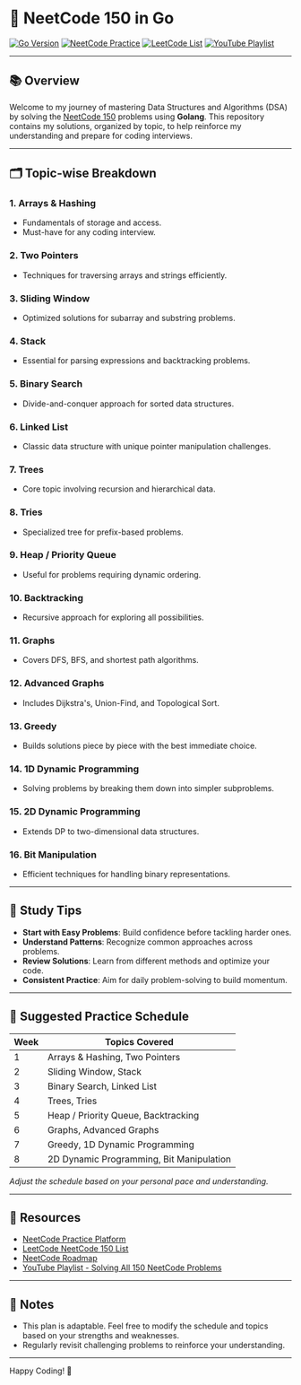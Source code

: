 # 🚀 NeetCode 150 in Go

[![Go Version](https://img.shields.io/badge/Go-1.20-blue.svg)](https://golang.org/dl/)
[![NeetCode Practice](https://img.shields.io/badge/NeetCode-Practice-blue)](https://neetcode.io/practice)
[![LeetCode List](https://img.shields.io/badge/LeetCode-NeetCode%20150-orange)](https://leetcode.com/problem-list/plakya4j/)
[![YouTube Playlist](https://img.shields.io/badge/YouTube-Playlist-red)](https://www.youtube.com/playlist?list=PLQZEzAa9dfpkv0kZkjomTj553gQyafNiB)

---

## 📚 Overview

Welcome to my journey of mastering Data Structures and Algorithms (DSA) by solving the [NeetCode 150](https://neetcode.io/practice?tab=neetcode150) problems using **Golang**. This repository contains my solutions, organized by topic, to help reinforce my understanding and prepare for coding interviews.

---

## 🗂️ Topic-wise Breakdown

### 1. Arrays & Hashing
- Fundamentals of storage and access.
- Must-have for any coding interview.

### 2. Two Pointers
- Techniques for traversing arrays and strings efficiently.

### 3. Sliding Window
- Optimized solutions for subarray and substring problems.

### 4. Stack
- Essential for parsing expressions and backtracking problems.

### 5. Binary Search
- Divide-and-conquer approach for sorted data structures.

### 6. Linked List
- Classic data structure with unique pointer manipulation challenges.

### 7. Trees
- Core topic involving recursion and hierarchical data.

### 8. Tries
- Specialized tree for prefix-based problems.

### 9. Heap / Priority Queue
- Useful for problems requiring dynamic ordering.

### 10. Backtracking
- Recursive approach for exploring all possibilities.

### 11. Graphs
- Covers DFS, BFS, and shortest path algorithms.

### 12. Advanced Graphs
- Includes Dijkstra's, Union-Find, and Topological Sort.

### 13. Greedy
- Builds solutions piece by piece with the best immediate choice.

### 14. 1D Dynamic Programming
- Solving problems by breaking them down into simpler subproblems.

### 15. 2D Dynamic Programming
- Extends DP to two-dimensional data structures.

### 16. Bit Manipulation
- Efficient techniques for handling binary representations.

---

## 🧠 Study Tips

- **Start with Easy Problems**: Build confidence before tackling harder ones.
- **Understand Patterns**: Recognize common approaches across problems.
- **Review Solutions**: Learn from different methods and optimize your code.
- **Consistent Practice**: Aim for daily problem-solving to build momentum.

---

## 📅 Suggested Practice Schedule

| Week | Topics Covered                         |
|------|----------------------------------------|
| 1    | Arrays & Hashing, Two Pointers         |
| 2    | Sliding Window, Stack                  |
| 3    | Binary Search, Linked List             |
| 4    | Trees, Tries                           |
| 5    | Heap / Priority Queue, Backtracking    |
| 6    | Graphs, Advanced Graphs                |
| 7    | Greedy, 1D Dynamic Programming         |
| 8    | 2D Dynamic Programming, Bit Manipulation |

*Adjust the schedule based on your personal pace and understanding.*

---

## 🔗 Resources

- [NeetCode Practice Platform](https://neetcode.io/practice)
- [LeetCode NeetCode 150 List](https://leetcode.com/problem-list/plakya4j/)
- [NeetCode Roadmap](https://neetcode.io/roadmap)
- [YouTube Playlist - Solving All 150 NeetCode Problems](https://www.youtube.com/playlist?list=PLQZEzAa9dfpkv0kZkjomTj553gQyafNiB)

---

## 📝 Notes

- This plan is adaptable. Feel free to modify the schedule and topics based on your strengths and weaknesses.
- Regularly revisit challenging problems to reinforce your understanding.

---

Happy Coding! 🚀
